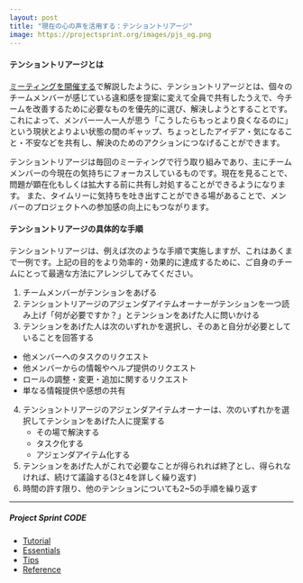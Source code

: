 ```yaml
---
layout: post
title: "現在の心の声を活用する：テンショントリアージ"
image: https://projectsprint.org/images/pjs_og.png
---
```


#### テンショントリアージとは
[ミーティングを開催する](../tutorial/section3-2)で解説したように、テンショントリアージとは、個々のチームメンバーが感じている違和感を提案に変えて全員で共有したうえで、今チームを改善するために必要なものを優先的に選び、解決しようとすることです。これによって、メンバー一人一人が思う「こうしたらもっとより良くなるのに」という現状とよりよい状態の間のギャップ、ちょっとしたアイデア・気になること・不安などを共有し、解決のためのアクションにつなげることができます。

テンショントリアージは毎回のミーティングで行う取り組みであり、主にチームメンバーの今現在の気持ちにフォーカスしているものです。現在を見ることで、問題が顕在化もしくは拡大する前に共有し対処することができるようになります。
また、タイムリーに気持ちを吐き出すことができる場があることで、メンバーのプロジェクトへの参加感の向上にもつながります。

#### テンショントリアージの具体的な手順
テンショントリアージは、例えば次のような手順で実施しますが、これはあくまで一例です。上記の目的をより効率的・効果的に達成するために、ご自身のチームにとって最適な方法にアレンジしてみてください。

1. チームメンバーがテンションをあげる
2. テンショントリアージのアジェンダアイテムオーナーがテンションを一つ読み上げ「何が必要ですか？」とテンションをあげた人に問いかける
3. テンションをあげた人は次のいずれかを選択し、そのあと自分が必要としていることを回答する
  - 他メンバーへのタスクのリクエスト
  - 他メンバーからの情報やヘルプ提供のリクエスト
  - ロールの調整・変更・追加に関するリクエスト
  - 単なる情報提供や感想の共有
4. テンショントリアージのアジェンダアイテムオーナーは、次のいずれかを選択してテンションをあげた人に提案する
   - その場で解決する
   - タスク化する
   - アジェンダアイテム化する
5. テンションをあげた人がこれで必要なことが得られれば終了とし、得られなければ、続けて議論する(3と4を詳しく繰り返す)
6. 時間の許す限り、他のテンションについても2~5の手順を繰り返す

---

##### Project Sprint CODE
- [Tutorial](../tutorial/index.md)
- [Essentials](../essentials.md)
- [Tips](../tips/index.md)
- [Reference](../reference.md)
